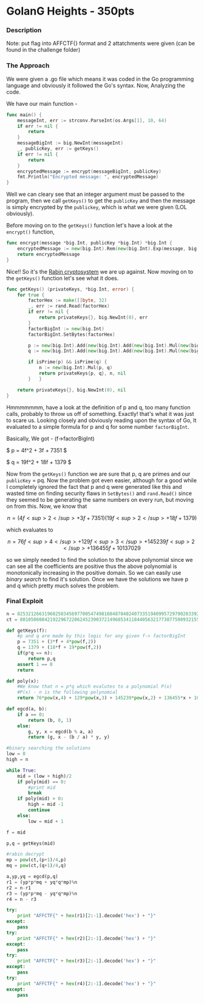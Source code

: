 # GolanG Heights - 350pts

### Description 

Note: put flag into AFFCTF{} format and 2 attatchments were given (can be found in the challenge folder)

### The Approach

We were given a .go file which means it was coded in the Go programming language and obviously it followed the Go's syntax. Now, Analyzing the code.

We have our main function - 

```Go
func main() {
	messageInt, err := strconv.ParseInt(os.Args[1], 10, 64)
	if err != nil {
		return
	}
	messageBigInt := big.NewInt(messageInt)
	_, publicKey, err := getKeys()
	if err != nil {
		return
	}
	encryptedMessage := encrypt(messageBigInt, publicKey)
	fmt.Println("Encrypted message: ", encryptedMessage)
}
```
Well we can cleary see that an integer argument must be passed to the program, then we call `getKeys()` to get the `publicKey` and then the message is simply encrypted by the `publickey`, which is what we were given (LOL obviously).

Before moving on to the `getKeys()` function let's have a look at the `encrypt()` function,

```Go
func encrypt(message *big.Int, publicKey *big.Int) *big.Int {
	encryptedMessage := new(big.Int).Rem(new(big.Int).Exp(message, big.NewInt(2), nil) , publicKey)
	return encryptedMessage
}
```

Nice!! So it's the [Rabin cryptosystem](https://en.wikipedia.org/wiki/Rabin_cryptosystem) we are up against. Now moving on to the `getKeys()` function let's see what it does.

```Go
func getKeys() (privateKeys, *big.Int, error) {
	for true {
		factorHex := make([]byte, 32)
		_, err := rand.Read(factorHex)
		if err != nil {
			return privateKeys{}, big.NewInt(0), err
		}
		factorBigInt := new(big.Int)
		factorBigInt.SetBytes(factorHex)

		p := new(big.Int).Add(new(big.Int).Add(new(big.Int).Mul(new(big.Int).Exp(factorBigInt, big.NewInt(2), nil), big.NewInt(4)), new(big.Int).Mul(factorBigInt, big.NewInt(3))), big.NewInt(7351))
		q := new(big.Int).Add(new(big.Int).Add(new(big.Int).Mul(new(big.Int).Exp(factorBigInt, big.NewInt(2), nil), big.NewInt(19)), new(big.Int).Mul(factorBigInt, big.NewInt(18))), big.NewInt(1379))

		if isPrime(p) && isPrime(q) {
			n := new(big.Int).Mul(p, q)
			return privateKeys{p, q}, n, nil
		}	}

	return privateKeys{}, big.NewInt(0), nil
}
```

Hmmmmmmm, have a look at the definition of p and q, too many function calls, probably to throw us off of something. Exactly! that's what it was just to scare us. Looking closely and obviously reading upon the syntax of Go, It evaluated to a simple formula for p and q for some number `factorBigInt`.

Basically, We got -  (f->factorBigInt)


$ p = 4f^2 + 3f + 7351 $

$ q = 19f^2 + 18f + 1379 $


Now from the `getKeys()` function we are sure that p, q are primes and our `publicKey` = pq. Now the problem got even easier, although for a good while I completely ignored the fact that p and q were generated like this and wasted time on finding security flaws in `SetBytes()` and `rand.Read()` since they seemed to be generating the same numbers on every run, but moving on from this. Now, we know that 

```math
n = (4f<sup>2</sup> + 3f + 7351)(19f<sup>2</sup> + 18f + 1379)
```
which evaluates to 
```math
n = 76f<sup>4</sup> + 129f<sup>3</sup> + 145239f<sup>2</sup> + 136455f + 10137029
```
so we simply needed to find the solution to the above polynomial since we can see all the coefficients are positive thus the above polynomial is monotonically increasing in the positive domain. So we can easily use *binary search* to find it's solution. Once we have the solutions we have p and q which pretty much solves the problem.

### Final Exploit

```python
n = 825321266319602503456977005474981604870402407335194099572979028339224439122246767155608828548258547874076592811333439775645799852274012447643240804287007452861599291275940862131595970247906775549656137041013432613989092491697319873901497907382123859210758943466373193369020798176192106305153278525778145033
ct = 801050608421922967220624523903721496853411844056321773877598932155971380872263121340024512973182420871402804237809506243995703890886804092449855251892886296340338442367792297266755554172082930224889412735287102163161928535579728998850091020972410977027707699268899998522781790134147981974412918582618345868

def getKeys(f):
	#p and q are made by this logic for any given f-> factorBigInt
	p = 7351 + (3*f + 4*pow(f,2))
	q = 1379 + (18*f + 19*pow(f,2))
	if(p*q == n):
		return p,q
	assert 1 == 0
	return

def poly(x):
	#We know that n = p*q which evalutes to a polynomial P(x)
	#P(x) - n is the following polynomial
	return 76*pow(x,4) + 129*pow(x,3) + 145239*pow(x,2) + 136455*x + 10137029 - n

def egcd(a, b):
    if a == 0:
        return (b, 0, 1)
    else:
        g, y, x = egcd(b % a, a)
        return (g, x - (b / a) * y, y)

#binary searching the solutions
low = 0
high = n

while True:
	mid = (low + high)/2
	if poly(mid) == 0:
		#print mid
		break
	if poly(mid) > 0:
		high = mid -1
		continue
	else:
		low = mid + 1

f = mid

p,q = getKeys(mid)

#rabin decrypt 
mp = pow(ct,(p+1)/4,p)
mq = pow(ct,(q+1)/4,q)

a,yp,yq = egcd(p,q)
r1 = (yp*p*mq + yq*q*mp)%n
r2 = n-r1
r3 = (yp*p*mq - yq*q*mp)%n
r4 = n - r3

try:
	print "AFFCTF{" + hex(r1)[2:-1].decode('hex') + "}"
except:
	pass
try:
	print "AFFCTF{" + hex(r2)[2:-1].decode('hex') + "}"
except:
	pass
try:
	print "AFFCTF{" + hex(r3)[2:-1].decode('hex') + "}"
except:
	pass
try:
	print "AFFCTF{" + hex(r4)[2:-1].decode('hex') + "}"
except:
	pass
```
